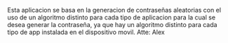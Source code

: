 Esta aplicacion se basa en la generacion de contraseñas aleatorias con
el uso de un algoritmo distinto para cada tipo de aplicacion para la
cual se desea generar la contraseña, ya que hay un algoritmo distinto
para cada tipo de app instalada en el dispositivo movil.
Atte: Alex
